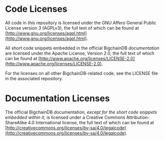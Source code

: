 # Code Licenses

All code in _this_ repository is licensed under the GNU Affero General Public License version 3 (AGPLv3), the full text of which can be found at [http://www.gnu.org/licenses/agpl.html](http://www.gnu.org/licenses/agpl.html).

All short code snippets embedded in the official BigchainDB _documentation_ are licensed under the Apache License, Version 2.0, the full text of which can be found at [http://www.apache.org/licenses/LICENSE-2.0](http://www.apache.org/licenses/LICENSE-2.0).

For the licenses on all other BigchainDB-related code, see the LICENSE file in the associated repository.

# Documentation Licenses

The official BigchainDB documentation, _except for the short code snippets embedded within it_, is licensed under a Creative Commons Attribution-ShareAlike 4.0 International license, the full text of which can be found at [http://creativecommons.org/licenses/by-sa/4.0/legalcode](http://creativecommons.org/licenses/by-sa/4.0/legalcode).
